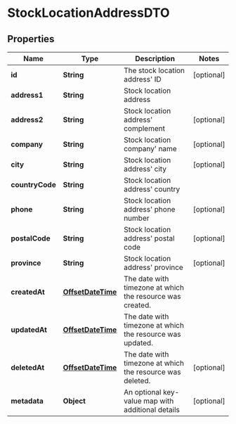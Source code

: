 # StockLocationAddressDTO

## Properties
Name | Type | Description | Notes
------------ | ------------- | ------------- | -------------
**id** | **String** | The stock location address&#x27; ID |  [optional]
**address1** | **String** | Stock location address | 
**address2** | **String** | Stock location address&#x27; complement |  [optional]
**company** | **String** | Stock location company&#x27; name |  [optional]
**city** | **String** | Stock location address&#x27; city |  [optional]
**countryCode** | **String** | Stock location address&#x27; country | 
**phone** | **String** | Stock location address&#x27; phone number |  [optional]
**postalCode** | **String** | Stock location address&#x27; postal code |  [optional]
**province** | **String** | Stock location address&#x27; province |  [optional]
**createdAt** | [**OffsetDateTime**](OffsetDateTime.md) | The date with timezone at which the resource was created. | 
**updatedAt** | [**OffsetDateTime**](OffsetDateTime.md) | The date with timezone at which the resource was updated. | 
**deletedAt** | [**OffsetDateTime**](OffsetDateTime.md) | The date with timezone at which the resource was deleted. |  [optional]
**metadata** | **Object** | An optional key-value map with additional details |  [optional]
